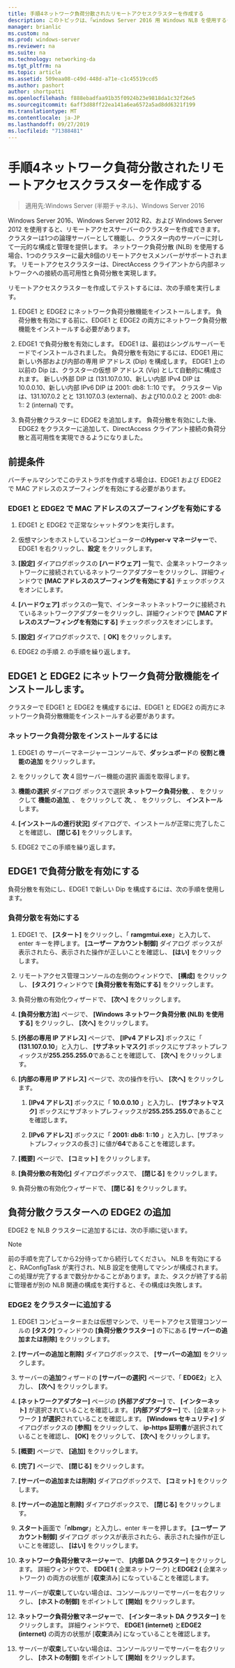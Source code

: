 ```yaml
---
title: 手順4ネットワーク負荷分散されたリモートアクセスクラスターを作成する
description: このトピックは、「windows Server 2016 用 Windows NLB を使用するクラスターでの DirectAccess のデモンストレーション」のテストラボガイドに含まれています。
manager: brianlic
ms.custom: na
ms.prod: windows-server
ms.reviewer: na
ms.suite: na
ms.technology: networking-da
ms.tgt_pltfrm: na
ms.topic: article
ms.assetid: 509eaa08-c49d-448d-a71e-c1c45519ccd5
ms.author: pashort
author: shortpatti
ms.openlocfilehash: f888ebadfaa91b35f0924b23e9818da1c32f26e5
ms.sourcegitcommit: 6aff3d88ff22ea141a6ea6572a5ad8dd6321f199
ms.translationtype: MT
ms.contentlocale: ja-JP
ms.lasthandoff: 09/27/2019
ms.locfileid: "71388481"
---
```

# <a name="step-4-create-the-network-load-balanced-remote-access-cluster"></a>手順4ネットワーク負荷分散されたリモートアクセスクラスターを作成する

>適用先:Windows Server (半期チャネル)、Windows Server 2016

 Windows Server 2016、Windows Server 2012 R2、および Windows Server 2012 を使用すると、リモートアクセスサーバーのクラスターを作成できます。 クラスターは1つの論理サーバーとして機能し、クラスター内のサーバーに対して一元的な構成と管理を提供します。 ネットワーク負荷分散 (NLB) を使用する場合、1つのクラスターに最大8個のリモートアクセスメンバーがサポートされます。 リモートアクセスクラスターは、DirectAccess クライアントから内部ネットワークへの接続の高可用性と負荷分散を実現します。  
  
リモートアクセスクラスターを作成してテストするには、次の手順を実行します。  
  
1. EDGE1 と EDGE2 にネットワーク負荷分散機能をインストールします。 負荷分散を有効にする前に、EDGE1 と EDGE2 の両方にネットワーク負荷分散機能をインストールする必要があります。
  
2. EDGE1 で負荷分散を有効にします。 EDGE1 は、最初はシングルサーバーモードでインストールされました。 負荷分散を有効にするには、EDGE1 用に新しい外部および内部の専用 IP アドレス (Dip) を構成します。 EDGE1 上の以前の Dip は、クラスターの仮想 IP アドレス (Vip) として自動的に構成されます。 新しい外部 DIP は (131.107.0.10、新しい内部 IPv4 DIP は10.0.0.10、新しい内部 IPv6 DIP は 2001: db8: 1::10 です。 クラスター Vip は、131.107.0.2 とと 131.107.0.3 (external)、および10.0.0.2 と 2001: db8: 1:: 2 (internal) です。
  
3. 負荷分散クラスターに EDGE2 を追加します。 負荷分散を有効にした後、EDGE2 をクラスターに追加して、DirectAccess クライアント接続の負荷分散と高可用性を実現できるようになりました。

## <a name="prerequisites"></a>前提条件

バーチャルマシンでこのテストラボを作成する場合は、EDGE1 および EDGE2 で MAC アドレスのスプーフィングを有効にする必要があります。  
  
### <a name="enable-mac-address-spoofing-on-edge1-and-edge2"></a>EDGE1 と EDGE2 で MAC アドレスのスプーフィングを有効にする  
  
1.  EDGE1 と EDGE2 で正常なシャットダウンを実行します。  
  
2.  仮想マシンをホストしているコンピューターの**Hyper-v マネージャー**で、EDGE1 を右クリックし、**設定** をクリックします。  
  
3.  **[設定]** ダイアログボックスの **[ハードウェア]** 一覧で、企業ネットワークネットワークに接続されているネットワークアダプターをクリックし、詳細ウィンドウで **[MAC アドレスのスプーフィングを有効にする]** チェックボックスをオンにします。  
  
4.  **[ハードウェア]** ボックスの一覧で、インターネットネットワークに接続されているネットワークアダプターをクリックし、詳細ウィンドウで **[MAC アドレスのスプーフィングを有効にする]** チェックボックスをオンにします。  
  
5.  **[設定]** ダイアログボックスで、[ **OK]** をクリックします。  
  
6.  EDGE2 の手順 2. の手順を繰り返します。  
  
## <a name="install-the-network-load-balancing-feature-on-edge1-and-edge2"></a>EDGE1 と EDGE2 にネットワーク負荷分散機能をインストールします。  
クラスターで EDGE1 と EDGE2 を構成するには、EDGE1 と EDGE2 の両方にネットワーク負荷分散機能をインストールする必要があります。  
  
### <a name="to-install-network-load-balancing"></a>ネットワーク負荷分散をインストールするには  
  
1.  EDGE1 の サーバーマネージャーコンソールで、**ダッシュボード**の **役割と機能の追加** をクリックします。  
  
2.  をクリックして **次** 4 回サーバー機能の選択 画面を取得します。  
  
3.  **機能の選択**  ダイアログ ボックスで選択 **ネットワーク負荷分散**, 、 をクリックして **機能の追加**, 、 をクリックして **次**, 、 をクリックし、 **インストール**します。  
  
4.  **[インストールの進行状況]** ダイアログで、インストールが正常に完了したことを確認し、 **[閉じる]** をクリックします。  
  
5.  EDGE2 でこの手順を繰り返します。  
  
## <a name="enable-load-balancing-on-edge1"></a>EDGE1 で負荷分散を有効にする  
負荷分散を有効にし、EDGE1 で新しい Dip を構成するには、次の手順を使用します。  
  
### <a name="enable-load-balancing"></a>負荷分散を有効にする  
  
1.  EDGE1 で、 **[スタート]** をクリックし、「 **ramgmtui.exe**」と入力して、enter キーを押します。 **[ユーザー アカウント制御]** ダイアログ ボックスが表示されたら、表示された操作が正しいことを確認し、 **[はい]** をクリックします。  
  
2.  リモートアクセス管理コンソールの左側のウィンドウで、 **[構成]** をクリックし、 **[タスク]** ウィンドウで **[負荷分散を有効にする]** をクリックします。  
  
3.  負荷分散の有効化ウィザードで、 **[次へ]** をクリックします。  
  
4.  **[負荷分散方法]** ページで、 **[Windows ネットワーク負荷分散 (NLB) を使用する]** をクリックし、 **[次へ]** をクリックします。  
  
5.  **[外部の専用 IP アドレス]** ページで、 **[IPv4 アドレス]** ボックスに「 **(131.107.0.10**」と入力し、 **[サブネットマスク]** ボックスにサブネットプレフィックスが**255.255.255.0**であることを確認して、 **[次へ]** をクリックします。  
  
6.  **[内部の専用 IP アドレス]** ページで、次の操作を行い、 **[次へ]** をクリックします。  
  
    1.  **[IPv4 アドレス]** ボックスに「 **10.0.0.10** 」と入力し、 **[サブネットマスク]** ボックスにサブネットプレフィックスが**255.255.255.0**であることを確認します。  
  
    2.  **[IPv6 アドレス]** ボックスに「 **2001: db8: 1::10** 」と入力し、[サブネットプレフィックスの長さ] に値が**64**であることを確認します。  
  
7.  **[概要]** ページで、 **[コミット]** をクリックします。  
  
8.  **[負荷分散の有効化]** ダイアログボックスで、 **[閉じる]** をクリックします。  
  
9. 負荷分散の有効化ウィザードで、 **[閉じる]** をクリックします。  
  
## <a name="add-edge2-to-the-load-balanced-cluster"></a>負荷分散クラスターへの EDGE2 の追加  
EDGE2 を NLB クラスターに追加するには、次の手順に従います。  
  
> [!NOTE]  
> 前の手順を完了してから2分待ってから続行してください。 NLB を有効にすると、RAConfigTask が実行され、NLB 設定を使用してマシンが構成されます。 この処理が完了するまで数分かかることがあります。また、タスクが終了する前に管理者が別の NLB 関連の構成を実行すると、その構成は失敗します。  
  
### <a name="add-edge2-to-the-cluster"></a>EDGE2 をクラスターに追加する  
  
1.  EDGE1 コンピューターまたは仮想マシンで、リモートアクセス管理コンソールの **[タスク]** ウィンドウの **[負荷分散クラスター]** の下にある **[サーバーの追加または削除]** をクリックします。  
  
2.  **[サーバーの追加と削除]** ダイアログボックスで、 **[サーバーの追加]** をクリックします。  
  
3.  サーバーの**追加**ウィザードの **[サーバーの選択]** ページで、「 **EDGE2**」と入力し、 **[次へ]** をクリックします。  
  
4.  **[ネットワークアダプター]** ページの **[外部アダプター]** で、 **[インターネット]** が選択されていることを確認します。 **[内部アダプター]** で、[企業ネットワーク **] が選択**されていることを確認します。 **[Windows セキュリティ]** ダイアログボックスの **[参照]** をクリックして、 **ip-https 証明書**が選択されていることを確認し、 **[OK]** をクリックして、 **[次へ]** をクリックします。  
  
5.  **[概要]** ページで、 **[追加]** をクリックします。  
  
6.  **[完了]** ページで、 **[閉じる]** をクリックします。  
  
7.  **[サーバーの追加または削除]** ダイアログボックスで、 **[コミット]** をクリックします。  
  
8.  **[サーバーの追加と削除]** ダイアログボックスで、 **[閉じる]** をクリックします。  
  
9. **スタート**画面で「**nlbmgr**」と入力し、enter キーを押します。 **[ユーザー アカウント制御]** ダイアログ ボックスが表示されたら、表示された操作が正しいことを確認し、 **[はい]** をクリックします。  
  
10. **ネットワーク負荷分散マネージャー**で、 **[内部 DA クラスター]** をクリックします。 詳細ウィンドウで、 **EDGE1 (** 企業ネットワーク) と**EDGE2 (** 企業ネットワーク) の両方の状態が [**収束**済み] になっていることを確認します。  
  
11. サーバーが**収束**していない場合は、コンソールツリーでサーバーを右クリックし、 **[ホストの制御]** をポイントして **[開始]** をクリックします。  
  
12. **ネットワーク負荷分散マネージャー**で、 **[インターネット DA クラスター]** をクリックします。 詳細ウィンドウで、 **EDGE1 (internet)** と**EDGE2 (internet)** の両方の状態が [**収束**済み] になっていることを確認します。  
  
13. サーバーが**収束**していない場合は、コンソールツリーでサーバーを右クリックし、 **[ホストの制御]** をポイントして **[開始]** をクリックします。
